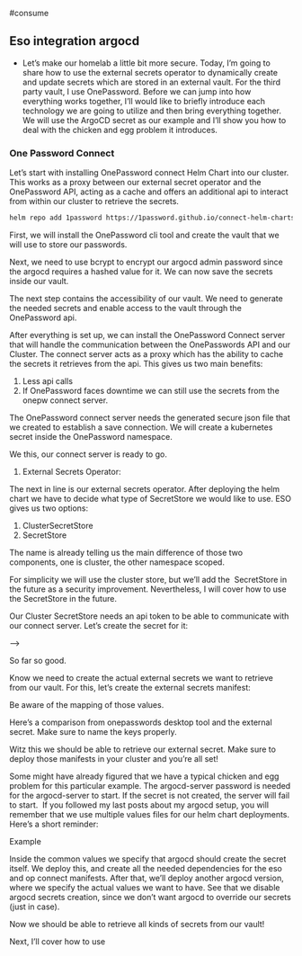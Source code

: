 #consume

## Eso integration argocd

- Let’s make our homelab a little bit more secure. Today, I’m going to share how to use the external secrets operator to dynamically create and update secrets which are stored in an external vault. For the third party vault, I use OnePassword. Before we can jump into how everything works together, I’ll would like to briefly introduce each technology we are going to utilize and then bring everything together. We will use the ArgoCD secret as our example and I’ll show you how to deal with the chicken and egg problem it introduces.

### One Password Connect 


Let’s start with installing OnePassword connect Helm Chart into our cluster. This works as a proxy between our external secret operator and the OnePassword API, acting as a cache and offers an additional api to interact from within our cluster to retrieve the secrets.

```bash
helm repo add 1password https://1password.github.io/connect-helm-charts/
```


First, we will install the OnePassword cli tool and create the vault that we will use to store our passwords. 

  

  

Next, we need to use bcrypt to encrypt our argocd admin password since the argocd requires a hashed value for it. We can now save the secrets inside our vault. 

  

The next step contains the accessibility of our vault. We need to generate the needed secrets and enable access to the vault through the OnePassword api. 

  

  

After everything is set up, we can install the OnePassword Connect server that will handle the communication between the OnePasswords API and our Cluster. The connect server acts as a proxy which has the ability to cache the secrets it retrieves from the api. This gives us two main benefits:

1. Less api calls 
2. If OnePassword faces downtime we can still use the secrets from the onepw connect server. 

The OnePassword connect server needs the generated secure json file that we created to establish a save connection. We will create a kubernetes secret inside the OnePassword namespace.

We this, our connect server is ready to go.

  

1. External Secrets Operator:

  

The next in line is our external secrets operator. After deploying the helm chart we have to decide what type of SecretStore we would like to use. ESO gives us two options:

1. ClusterSecretStore
2. SecretStore

  

The name is already telling us the main difference of those two components, one is cluster, the other namespace scoped.

  

For simplicity we will use the cluster store, but we’ll add the  SecretStore in the future as a security improvement. Nevertheless, I will cover how to use the SecretStore in the future.

  

Our Cluster SecretStore needs an api token to be able to communicate with our connect server. Let’s create the secret for it:

—> 

  

So far so good. 

Know we need to create the actual external secrets we want to retrieve from our vault. For this, let’s create the external secrets manifest:


  

Be aware of the mapping of those values.

Here’s a comparison from onepasswords desktop tool and the external secret. Make sure to name the keys properly. 

  

Witz this we should be able to retrieve our external secret. Make sure to deploy those manifests in your cluster and you’re all set! 

  

Some might have already figured that we have a typical chicken and egg problem for this particular example. The argocd-server password is needed for the argocd-server to start. If the secret is not created, the server will fail to start.  If you followed my last posts about my argocd setup, you will remember that we use multiple values files for our helm chart deployments. Here’s a short reminder:

Example 

  

Inside the common values we specify that argocd should create the secret itself. We deploy this, and create all the needed dependencies for the eso and op connect manifests. After that, we’ll deploy another argocd version, where we specify the actual values we want to have. See that we disable argocd secrets creation, since we don’t want argocd to override our secrets (just in case). 

  

Now we should be able to retrieve all kinds of secrets from our vault! 

  

Next, I’ll cover how to use